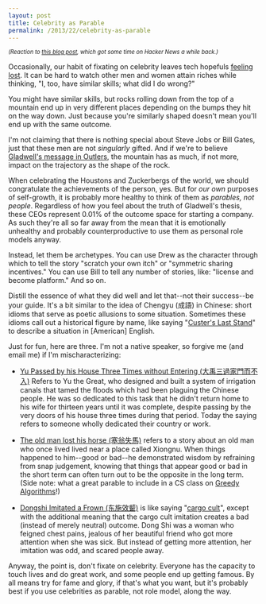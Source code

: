 ```yaml
---
layout: post
title: Celebrity as Parable
permalink: /2013/22/celebrity-as-parable
---
```


<p style="font-size: 0.8em"><i> (Reaction to <a
href="http://www.entresting.com/blog/2012/11/13/im-31-entrepreneur-where-is-my-senior-home/">this
blog post</a>, which got some time on Hacker News a while back.)</i></p>

Occasionally, our habit of fixating on celebrity leaves tech hopefuls [feeling
lost](http://www.entresting.com/blog/2012/11/13/im-31-entrepreneur-where-is-my-senior-home/).
It can be hard to watch other men and women attain riches while thinking, "I,
too, have similar skills; what did I do wrong?"

You might have similar skills, but rocks rolling down from the top of a
mountain end up in very different places depending on the bumps they hit on the
way down. Just because you're similarly shaped doesn't mean you'll end up with
the same outcome.

I'm not claiming that there is nothing special about Steve Jobs or Bill Gates,
just that these men are not *singularly* gifted. And if we're to believe
[Gladwell's message in
Outlers](http://www.amazon.com/Outliers-Story-Success-Malcolm-Gladwell/dp/0316017930?ie=UTF8&tag=httpwwwedward-20),
the mountain has as much, if not more, impact on the trajectory as the shape of
the rock.

When celebrating the Houstons and Zuckerbergs of the world, we should
congratulate the achievements of the person, yes. But for *our own* purposes of
self-growth, it is probably more healthy to think of them as *parables, not
people*. Regardless of how you feel about the truth of Gladwell's thesis, these
CEOs represent 0.01% of the outcome space for starting a company. As such
they're all so far away from the mean that it is emotionally unhealthy and
probably counterproductive to use them as personal role models anyway.

Instead, let them be archetypes. You can use Drew as the character through
which to tell the story "scratch your own itch" or "symmetric sharing
incentives."  You can use Bill to tell any number of stories, like: "license
and become platform." And so on.

Distill the essence of what they did well and let that--not their success--be
your guide.  It's a bit similar to the idea of Chengyu (成語) in Chinese: short
idioms that serve as poetic allusions to some situation. Sometimes these idioms
call out a historical figure by name, like saying "[Custer's Last
Stand](http://en.wikipedia.org/wiki/Battle_of_the_Little_Bighorn)" to describe
a situation in [American] English.

Just for fun, here are three. I'm not a native speaker, so forgive me (and
email me) if I'm mischaracterizing:

 * [Yu Passed by his House Three Times without Entering (大禹三過家門而不入)](http://en.wikipedia.org/wiki/Yu_the_Great) Refers to Yu the Great, who designed and built a system of irrigation canals that tamed the floods which had been plaguing the Chinese people. He was so dedicated to this task that he didn't return home to his wife for thirteen years until it was complete, despite passing by the very doors of his house three times during that period. Today the saying refers to someone wholly dedicated their country or work.
 
*  [The old man lost his horse (塞翁失馬)](http://en.wiktionary.org/wiki/%E5%A1%9E%E7%BF%81%E5%A4%B1%E9%A6%AC) refers to a story about an
   old man who once lived lived near a place called Xiongnu. When things happened to him--good or bad--he demonstrated wisdom by refraining from snap judgement, knowing that things that appear good or bad in the short term can often turn out to be the opposite in the long term. (Side note: what a great parable to include in a CS class on [Greedy Algorithms](http://en.wikipedia.org/wiki/Greedy_algorithm)!)

*  [Dongshi Imitated a Frown (东施效颦)](http://www.chinese-chengyu.com/dongshixiaopin-blindly-imitating.html)
   is like saying "[cargo cult](http://en.wikipedia.org/wiki/Cargo_cult)", except with the additional meaning that the cargo cult imitation creates a bad (instead of merely neutral) outcome. Dong Shi was a woman who feigned chest pains, jealous of her beautiful friend who got more attention when she was sick. But instead of getting more attention, her imitation was odd, and scared people away.

Anyway, the point is, don't fixate on celebrity. Everyone has the capacity to
touch lives and do great work, and some people end up getting famous.  By all
means try for fame and glory, if that's what you want, but it's probably best
if you use celebrities as parable, not role model, along the way.

